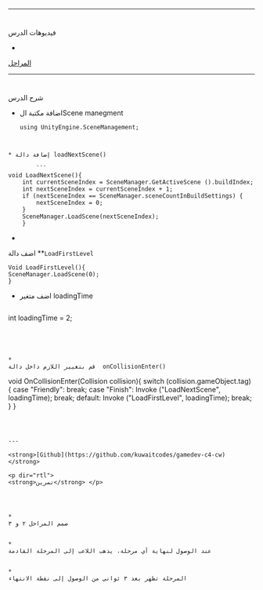 
---


# <p dir="rtl">
فيديوهات الدرس</p>




* 
[المراحل](https://www.youtube.com/watch?v=_ubH-N3L9jA&list=PL_gewShnRvv_n0U2MPdkUsMqsX4_KxYHW&index=20)

---


# <p dir="rtl">
شرح الدرس </p>




* اضافة مكتبة الScene manegment

    ```
  using UnityEngine.SceneManagement;
```


* إضافة دالة loadNextScene()

        ```
void LoadNextScene(){
	int currentSceneIndex = SceneManager.GetActiveScene ().buildIndex;
	int nextSceneIndex = currentSceneIndex + 1;
	if (nextSceneIndex == SceneManager.sceneCountInBuildSettings) {
	    nextSceneIndex = 0;
	}
	SceneManager.LoadScene(nextSceneIndex);
    }
```





* 
اضف دالة **<code>LoadFirstLevel </code></strong>

```
Void LoadFirstLevel(){
SceneManager.LoadScene(0);
}
```



* اضف متغير loadingTime

    ```
int loadingTime = 2;
```




* 
قم بتغيير اللازم داخل دالة  onCollisionEnter()

```
void OnCollisionEnter(Collision collision){
switch (collision.gameObject.tag) {
case "Friendly":
    break;
case "Finish":
    Invoke ("LoadNextScene", loadingTime);
    break;
default:
    Invoke ("LoadFirstLevel", loadingTime);
    break;
}
}
```



---

<strong>[Github](https://github.com/kuwaitcodes/gamedev-c4-cw)</strong>

<p dir="rtl">
<strong>تمرين</strong> </p>




* 
صمم المراحل ٢ و ٣


* 
عند الوصول لنهاية أي مرحلة، يذهب اللاعب إلى المرحلة القادمة


* 
المرحلة تظهر بعد ٣ ثواني من الوصول إلى نقطة الانتهاء 
